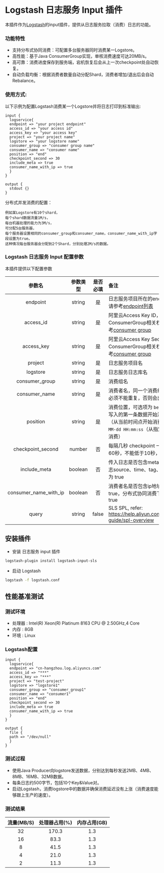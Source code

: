 # Logstash 日志服务 Input 插件

本插件作为[Logstash](https://github.com/elastic/logstash)的input插件，提供从日志服务拉取（消费）日志的功能。

### 功能特性
* 支持分布式协同消费：可配置多台服务器同时消费某一Logstore。
* 高性能：基于Java ConsumerGroup实现，单核消费速度可达20MB/s。
* 高可靠：消费进度保存到服务端，宕机恢复后会从上一次checkpoint处自动恢复。
* 自动负载均衡：根据消费者数量自动分配Shard，消费者增加/退出后会自动Rebalance。


### 使用方式:
以下示例为配置Logstash消费某一个Logstore并将日志打印到标准输出:
```
input {
  logservice{
  endpoint => "your project endpoint"
  access_id => "your access id"
  access_key => "your access key"
  project => "your project name"
  logstore => "your logstore name"
  consumer_group => "consumer group name"
  consumer_name => "consumer name"
  position => "end"
  checkpoint_second => 30
  include_meta => true
  consumer_name_with_ip => true
  }
}

output {
  stdout {}
}
```
分布式并发消费的配置：
````
例如某Logstore有10个shard，
每个shard数据流量1M/s，
每台机器处理的能力为3M/s，
可分配5台服务器，
每个服务器设置相同的consumer_group和consumer_name，consumer_name_with_ip字段设置为true。
这种情况每台服务器会分配到2个Shard，分别处理2M/s的数据。
````


### Logstash 日志服务 Input 配置参数
本插件提供以下配置参数

|参数名|参数类型|是否必填|备注|
|:---:|:---:|:---:|:---|
|endpoint|string|是|日志服务项目所在的endpoint，详情请参考[endpoint列表](https://help.aliyun.com/document_detail/29008.html)|
|access_id|string|是|阿里云Access Key ID，需要具备ConsumerGroup相关权限，详情请参考[consumer group](https://help.aliyun.com/document_detail/28998.html)|
|access_key|string|是|阿里云Access Key Secret，需要具备ConsumerGroup相关权限，详情请参考[consumer group](https://help.aliyun.com/document_detail/28998.html)|
|project|string|是|日志服务项目名|
|logstore|string|是|日志服务日志库名|
|consumer_group|string|是|消费组名|
|consumer_name|string|是|消费者名，同一个消费组内消费者名，必须不能重复，否则会出现未定义行为|
|position|string|是|消费位置，可选项为 `begin`（从日志库写入的第一条数据开始消费）、`end`（从当前时间点开始消费） 和 `yyyy-MM-dd HH:mm:ss`（从指定时间点开始消费）|
|checkpoint_second|number| 否|每隔几秒 checkpoint 一次，建议10-60秒，不能低于10秒，默认30秒|
|include_meta|boolean| 否|传入日志是否包含meta，Meta包括日志source、time、tag、topic，默认为 true|
|consumer_name_with_ip|boolean| 否|消费者名是否包含ip地址，默认为 true，分布式协同消费下必须设置为true|
|query|string| false | SLS SPL, refer: https://help.aliyun.com/zh/sls/user-guide/spl-overview  |


## 安装插件

- 安装 日志服务 input 插件

```sh
logstash-plugin install logstash-input-sls
```

- 启动 Logstash

```bash
logstash -f logstash.conf
```

## 性能基准测试

### 测试环境

- 处理器 : Intel(R) Xeon(R) Platinum 8163 CPU @ 2.50GHz,4 Core
- 内存 : 8GB 
- 环境 : Linux

### Logstash配置

```
input {
  logservice{
  endpoint => "cn-hangzhou.log.aliyuncs.com"
  access_id => "***"
  access_key => "***"
  project => "test-project"
  logstore => "logstore1"
  consumer_group => "consumer_group1"
  consumer_name => "consumer1"
  position => "end"
  checkpoint_second => 30
  include_meta => true
  consumer_name_with_ip => true
  }
}

output {
  file {
  path => "/dev/null"
  }
}
```

### 测试过程

- 使用Java Producer向logstore发送数据，分别达到每秒发送2MB、4MB、8MB、16MB、32MB数据。
- 每条日志约500字节，包括10个Key&Value对。
- 启动Logstash，消费logstore中的数据并确保消费延迟没有上涨（消费速度能够跟上生产的速度）。

### 测试结果
| 流量(MB/S) |处理器占用(%) | 内存占用(GB) |
| :---: | :---: | :---: |
|32|170.3|1.3|
|16|83.3|1.3|
|8|41.5|1.3|
|4|21.0|1.3|
|2|11.3|1.3|
